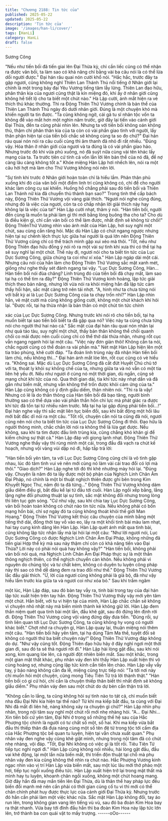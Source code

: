 ```yaml
---
title: "Chương 2188: Tin tức của"
published: 2025-05-22
updated: 2025-05-22
description: 'Tin tức của'
image: '/images/han-li/cover/'
tags: [HanLi]
category: HanLi
draft: false
---
```


Sương Công

"Nếu như tiền bối đã tiến giai lên Đại Thừa kỳ, chỉ cần liếc cũng
có thể nhận ra được vãn bối, ta làm sao có khả năng chỉ bằng vài
ba câu nói là có thể lừa dối người được." Đại hán râu quai nón
cười khổ nói.
"Hắc hắc, trước đây ta gặp ngươi, cũng không nghĩ Thiên Lan
Thánh Thú nổi tiếng ở Nhân giới lại chính là một trong bảy đại
Yêu Vương tiếng tăm lẫy lừng. Thiên Lan đạo hữu, phân thân kia
của ngươi cũng thật là kín miệng đó, khi ấy ở nhân giới cũng
không hề tiết lộ cho ta biết một chút nào." Hà Lập cười, ánh mắt
hiện ra vẻ thích thú khác thường.
Thì ra Động Thiên Thử Vương chính là bản thể của Thiên Lan
Thánh Thú ngày đó dưới nhân giới.
Đúng là một chuyện khó mà khiến người ta tin được.
"Ta cũng không ngờ, cái gã tu sĩ nhân tộc vốn ta không để vào
mắt hơn một nghìn năm trước, giờ đây lại tiến vào cảnh giới Đại
Thừa, đến ta cũng phải nhìn lên. Nhưng ta với tiền bối không oán
không thù, thậm chí phân thân kia của ta còn có vài phần giao
tình với người, lấy thân phận hiện tại của tiền bối chắc sẽ không
cùng ta so đo chứ?" Đại hán râu quai nón nói ra câu cuối cùng thì
âm thanh đã nhỏ đi rất nhiều.
"Đúng vậy. Hóa thân ở nhân giới của ngươi và ta đúng là có vài
phần giao hảo. Nhưng trước đó khi vừa phủ xuống, nó đã suýt
nữa cùng vài tên khác lấy mạng của ta. Ta trước tiên cứ tính cả
vốn lẫn lời lên bản thể của nó đã, để nợ càng lâu càng không tốt
a." Khóe miệng Hàn Lập hơi nhếch lên, nói ra một câu hời hợt mà
làm cho Thử Vương không nói nên lời.

"Sự tình khi trước ở Nhân giới hoàn toàn chỉ là hiểu lầm. Phân
thân phủ xuống khi đó của vãn bối một điểm linh trí cũng không
có, chỉ để cho người khác làm công cụ sai khiến. Huống hồ chẳng
phải sau đó tiền bối và Thiên Lan Thánh nữ kia đã chuyển thù
thành bạn sao?" Trong tình thế cấp bách này, Động Thiên Thử
Vương vội vàng giải thích.
"Ngươi nói nghe cũng đúng, nhưng đó là việc của ngươi, còn ta
có chấp nhận lời giải thích này hay không lại là việc của ta!" Hàn
Lập cười nhạt, thâm ý nói.
"Hàn tiền bối, người đến cùng là muốn ta phải làm gì thì mới bằng
lòng buông tha cho ta? Cho dù là điều kiện gì, chỉ cần vãn bối có
thể làm được, nhất định sẽ không từ chối!" Động ThiênThử
Vương nhìn vào ánh mắt của Hàn Lập, hơi suy nghĩ một chút,
sau cùng cắn răng hỏi.
Mặc dù Hàn Lập có chút ngang ngược nhưng hiện tại sự chênh
lệch thực lực giữa hai người là quá lớn nên Động Thiên Thử
Vương cũng chỉ có thể trách mình gặp xui xẻo mà thôi.
"Tốt, nếu như Động Thiên đạo hữu đồng ý nói rõ ra một vài sự
tình khi xưa thì có thể tại hạ sẽ suy nghĩ lại một chút. Thế này đi,
ngươi nói cho ta biết tin tức của Lục Dực Sương Công, giữa
chúng ta coi như xí xóa." Hàn Lập ngáp dài một cái. Nhưng câu
nói của hắn làm cho Động Thiên Thử Vương sắc mặt xanh mét,
giống như nghe thấy sét đánh ngang tai vậy.
"Lục Dực Sương Công, Hàn… Hàn tiền bối nói đùa chăng? Linh
trùng đó của tiền bối đã chạy mất, làm sao tại hạ có thể tìm ra
đây?" Động Thiên Thử Vương kinh hoảng, lập tức giải thích theo
bản năng, nhưng lời vừa nói ra khỏi miệng hắn đã lập tức cảm
thấy hối hận, sắc mặt càng trở nên tái nhợt.
"A, hình như ta chưa từng nói với bất kỳ ai là Lục Dực Sương
Công của ta chạy trốn nhỉ?" Hàn Lập nhìn hắn, vẻ mặt cười mà
cũng không giống cười, không một chút khách khí hỏi lại.
"Được rồi, tại hạ thừa nhận là bản thân có một chút tin tức chính

xác của Lục Dực Sương Công. Nhưng trước khi nói rõ cho tiền
bối, tại hạ muốn biết tại sao tiền bối biết ta đã gặp qua nó? Việc
này ta cũng chưa từng nói cho người thứ hai nào cả." Sắc mặt
của đại hán râu quai nón nhăn lại như quả táo tàu, suy nghĩ một
chút, thấy bản thân không thể chối quanh chối co mãi được nên
cuối cùng chỉ có thể thở dài thừa nhận, nhưng rốt cục vẫn ngang
ngạnh hỏi lại một câu.
"Việc này đơn giản thôi! Không cần ta nói, chắc ngươi cũng có thể
đoán ra vài phần mà." Nét mặt Hàn Lập hiện lên một tia trào
phúng, khẽ cười đáp.
"Ta đoán linh trùng này đã nhận Hàn tiền bối làm chủ, nếu không
thì…" Đại hán ánh mắt lóe lên, rốt cục cũng có vẻ hiểu ra.
"Không sai. Mặc dù Lục Dực Sương Công đã cắt đứt Huyết Chú
chủ tớ với ta, thoát ly khỏi sự khống chế của ta, nhưng giữa ta và
nó vẫn có một tia liên hệ yếu ớt. Nếu như ngươi ở cùng nó một
thời gian, dù ngắn, cũng sẽ mang chút khí tức của nó. Qua thời
gian dài, tia khí tức này nhạt dần và đã gần như biến mất, nhưng
vẫn không thể trốn được khỏi cảm ứng của ta." Hàn Lập cũng
không có ý định giấu diếm, thản nhiên nói.
"Thì ra là vậy! Nhưng có lẽ là do thần thông của Hàn tiền bối đã
bạo tăng, người bình thường sao có thể dựa vào vài phần thần
hồn chi lực mà phát giác ra được khí tức đã tồn tại từ nhiều năm
trước. Mà tại hạ lại gặp đúng phải tiền bối…!" Đại hán nghe vậy
thì sắc mặt liên tục biến đổi, sau khi bất động một hồi lâu mới bất
đắc dĩ nói ra một câu.
"Tốt rồi, chuyện cần nói ta cũng đã nói, ngươi cũng nên nói cho ta
biết tin tức của Lục Dực Sương Công đi thôi. Đạo hữu là người
thông minh, chắc chắn lời nói ra không thể là lừa gạt được. Nếu
không, sau khi ta tìm được đầu linh trùng kia, cũng chẳng khó
khăn gì để kiểm chứng sự thật cả." Hàn Lập đáp với giọng lạnh
nhạt.
Động Thiên Thử Vương nghe thấy vậy thì rùng mình một cái,
trong đầu đã vạch ra chút kế hoạch, nhưng vội vàng vùi dập nó đi,
hấp tấp trả lời:

"Hàn tiền bối yên tâm, ta với Lục Dực Sương Công cũng chỉ là vô
tình gặp nhau, lúc đó tâm tình vui vẻ nên mới cùng nó làm vài cái
trao đổi có lợi mà thôi."
"Giao dịch?" Hàn Lập nghe tới đó thì khẽ nhướng mày hỏi lại.
"Đúng vậy. Chuyện là năm đó ta lấy được một bộ phận của
Nghịch Linh Chân Âm Đại Pháp, nó chính là một bí thuật nghịch
thiên được ghi bên trong Kim Khuyết Ngọc Thư, năm đó ta đã
từng…" Động Thiên Thử Vương không dám giấu diếm điều gì,
bắt đầu kể lại từ đầu tới cuối.
Hàn Lập ngồi xếp bằng, lẳng lặng nghe đối phương thuật lại sự
tình, sắc mặt không đổi nhưng trong lòng thì liên tục gợn sóng.
"Cứ như vậy, sau khi chia tay Lục Dực Sương Công, vãn bối hoàn
toàn không có chút nào tin tức nữa. Nếu không phải có bổn mạng
hồn bài, chỉ sợ ngày đó ta cũng không thoát khỏi thế giới Man
Hoang." Động Thiên Thử Vương kết thúc câu chuyện của mình
bằng một tiếng thở dài, đồng thời tay vỗ vào eo, lấy ra một khối
tinh bài màu lam nhạt, hai tay cung kính dâng lên Hàn Lập.
Hàn Lập quét ánh mắt qua tinh bài, cũng không lập tức nhận lấy
mà lại hỏi lại một câu:
"Như lời ngươi nói, Lục Dực Sương Công có được Nghịch Linh
Chân Âm Đại Pháp, không những đã tiến giai Hợp thể kỳ mà sau
này thậm chí còn có khả năng tiến vào Đại Thừa? Lời này có phải
nói quá hay không vậy?"
"Hàn tiền bối, không phải vãn bối nói quá, mà Nghịch Linh Chân
Âm Đại Pháp thực sự là một thần thông nghịch thiên, có thể
nghịch chuyển càn khôn. Nếu không phải vì nguyên do chủng tộc
và tư chất kém, không có duyên tu luyện công pháp này thì sao
có thể dễ dàng đem ra trao đổi như thế." Động Thiên Thử Vương
lắc đầu giải thích.
"Ừ, lời của ngươi cũng không phải là giả bộ, đã như vậy hiểu lầm
trước kia giữa ta và ngươi coi như xóa bỏ." Sau khi trầm ngâm

một lúc, Hàn Lập đáp, sau đó bàn tay vẫy ra, tinh bài trong tay
của đại hán lập tức xuất hiện trên tay hắn.
Động Thiên Thử Vương thấy vậy mới yên tâm một chút.
Hắn biết, với tu vi hiện tại của mình, Hàn Lập chắc chắn sẽ không
vì chuyện nhỏ nhặt này mà biến mình thành kẻ không giữ lời.
Hàn Lập đem thần niệm quét qua tinh bài một lần, đầu khẽ gật,
sau đó đứng lên định rời đi.
Động Thiên Thử Vương cũng vội vàng đứng dậy đưa tiễn.
"Đúng rồi, sự tình liên quan tới Lục Dực Sương Công, ta cũng
không hy vọng có người khác biết." Chợt nhớ ra chuyện gì, Hàn
Lập quay lại, thuận miệng nói thêm một câu.
"Hàn tiền bối hãy yên tâm, tại hạ dùng Tâm Ma thề, tuyệt đối sẽ
không có người thứ ba biết chuyện này!" Động Thiên Thử Vương
đáp không do dự.
"Như vậy cũng tốt. Động Thiên đạo hữu hãy ở đây nghỉ ngơi một
thời gian đi, sau đó ta sẽ thả ngươi rời đi." Hàn Lập hài lòng gật
đầu, sau khi nói xong, kim quang lóe lên, cả người đột nhiên biến
mất.
Sau một khắc, trong một gian mật thất khác, phụ nhân váy đen
khi thấy Hàn Lập xuất hiện thì vô cùng hoảng sợ, nhưng cũng lập
tức kính cẩn tiến lên chào.
Hàn Lập vẫy vẫy tay, ý bảo nàng không cần đa lễ, miệng cũng
trực tiếp nói:
"Ta tới nơi này chỉ muốn hỏi một chuyện, cũng mong Tiêu Tiên Tử
trả lời thành thật."
"Hàn tiền bối có gì cứ hỏi, chỉ cần là chuyện thiếp thân biết thì
nhất định sẽ không giấu diếm." Phụ nhân váy đen sau một chút
do dự bèn cẩn thận trả lời.

"Không cần lo lắng, ta cũng không hỏi sự tình nào to tát cả, chỉ
muốn biết nha đầu Đại Nhi kia hiện tại thế nào? Từ khi ma kiếp
bắt đầu, ta cùng với Đại Nhi đã mất đi liên hệ, nàng không xảy ra
chuyện gì chứ?" Hàn Lập nhìn phụ nhân, trong nội tâm suy nghĩ
một chút rồi mới nhẹ nhàng hỏi.
"A… Đại Nhi… Xin tiền bối cứ yên tâm, Đại Nhi ở trong số những
thế hệ sau của Hắc Phượng tộc chính là người có tư chất số một,
số hai. Khi ma kiếp vừa bắt đầu thì thiếp thân đã đưa nàng cùng
một số tên đệ tử trong tộc tới cấm địa của Hắc Phượng tộc bế
quan tu luyện, hiện tại vẫn chưa xuất quan." Phụ nhân váy đen
nghe vậy cũng khẽ giật mình, nhưng trong nội tâm đã có chút nhẹ
nhàng, vội đáp.
"Tốt, Đại Nhi không có việc gì là tốt rồi. Tiêu Tiên Tử tiếp tục nghỉ
ngơi đi." Hàn Lập cũng không nói nhiều, hài lòng gật đầu, đầu vai
khẽ động, lại một lần nữa biến mất, thi triển độn thuật tại chỗ mà
phụ nhân váy đen kia cũng không thể nhìn ra chút nào.
Hắc Phượng Vương kinh ngạc nhìn vào vị trí Hàn Lập vừa biến
mất, sau một lúc lâu mới thở phào một hơi, tiếp tục ngồi xuống
điều tức. Hàn Lập xuất hiện trở lại trong mật thất mà mình hay tu
luyện, khoanh chân ngồi xuống, không một chút hoang mang.
Giờ đây hắn đã may mắn tiến lên Đại Thừa, dù là thân thể hay
pháp lực đều biến đổi mạnh mẽ nên cần phải có thời gian củng cố
tu vi thì mới có thể chân chính phát huy được thực lực của cảnh
giới Đại Thừa kỳ.
Nhưng trước đó hắn cần phải làm một việc khác nữa.
Sắc mặt Hàn Lập không đổi, tay áo run lên, trong không gian
vang lên tiếng vù vù, sau đó ba đoàn Kim Hoa bay ra thật nhanh.
Vừa bay tới đỉnh đầu hắn thì ba đoàn Kim Hoa này lập tức lớn
lên, trở thành ba con quái vật to mấy trượng.
------oOo------
